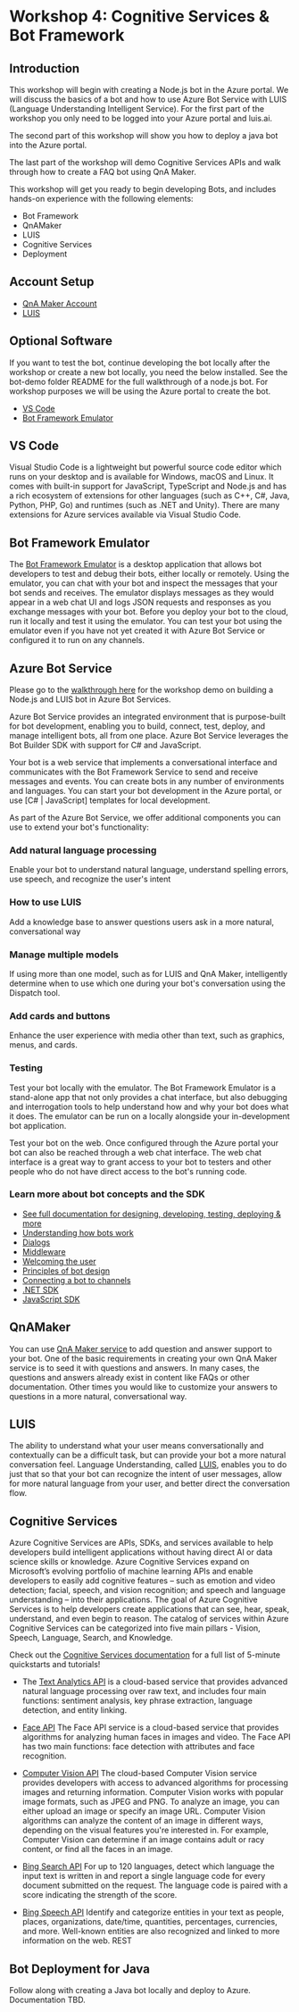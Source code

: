 # Workshop 4: Cognitive Services & Bot Framework

## Introduction

This workshop will begin with creating a Node.js bot in the Azure portal. We will discuss the basics of a bot and how to use Azure Bot Service with LUIS (Language Understanding Intelligent Service). For the first part of the workshop you only need to be logged into your Azure portal and luis.ai. 

The second part of this workshop will show you how to deploy a java bot into the Azure portal. 

The last part of the workshop will demo Cognitive Services APIs and walk through how to create a FAQ bot using QnA Maker. 

This workshop will get you ready to begin developing Bots, and includes hands-on experience with the following elements:

* Bot Framework
* QnAMaker
* LUIS
* Cognitive Services
* Deployment

## Account Setup
* [QnA Maker Account](https://www.qnamaker.ai/)
* [LUIS](https://www.luis.ai/)

## Optional Software

If you want to test the bot, continue developing the bot locally after the workshop or create a new bot locally, you need the below installed. See the bot-demo folder README for the full walkthrough of a node.js bot. For workshop purposes we will be using the Azure portal to create the bot.

* [VS Code](https://code.visualstudio.com/Download)
* [Bot Framework Emulator](https://github.com/Microsoft/BotFramework-Emulator)

## VS Code

Visual Studio Code is a lightweight but powerful source code editor which runs on your desktop and is available for Windows, macOS and Linux. It comes with built-in support for JavaScript, TypeScript and Node.js and has a rich ecosystem of extensions for other languages (such as C++, C#, Java, Python, PHP, Go) and runtimes (such as .NET and Unity). There are many extensions for Azure services available via Visual Studio Code.

## Bot Framework Emulator

The [Bot Framework Emulator](https://docs.microsoft.com/en-us/azure/bot-service/bot-service-debug-emulator?view=azure-bot-service-4.0) is a desktop application that allows bot developers to test and debug their bots, either locally or remotely. Using the emulator, you can chat with your bot and inspect the messages that your bot sends and receives. The emulator displays messages as they would appear in a web chat UI and logs JSON requests and responses as you exchange messages with your bot. Before you deploy your bot to the cloud, run it locally and test it using the emulator. You can test your bot using the emulator even if you have not yet created it with Azure Bot Service or configured it to run on any channels.

## Azure Bot Service

Please go to the [walkthrough here](https://docs.microsoft.com/en-us/azure/bot-service/bot-service-quickstart?view=azure-bot-service-4.0) for the workshop demo on building a Node.js and LUIS bot in Azure Bot Services.

Azure Bot Service provides an integrated environment that is purpose-built for bot development, enabling you to build, connect, test, deploy, and manage intelligent bots, all from one place. Azure Bot Service leverages the Bot Builder SDK with support for C# and JavaScript.

Your bot is a web service that implements a conversational interface and communicates with the Bot Framework Service to send and receive messages and events. You can create bots in any number of environments and languages. You can start your bot development in the Azure portal, or use [C# | JavaScript] templates for local development.

As part of the Azure Bot Service, we offer additional components you can use to extend your bot's functionality:

### Add natural language processing
Enable your bot to understand natural language, understand spelling errors, use speech, and recognize the user's intent

### How to use LUIS
Add a knowledge base to answer questions users ask in a more natural, conversational way

### Manage multiple models
If using more than one model, such as for LUIS and QnA Maker, intelligently determine when to use which one during your bot's conversation using the Dispatch tool.

### Add cards and buttons
Enhance the user experience with media other than text, such as graphics, menus, and cards.

### Testing
Test your bot locally with the emulator. The Bot Framework Emulator is a stand-alone app that not only provides a chat interface, but also debugging and interrogation tools to help understand how and why your bot does what it does. The emulator can be run on a locally alongside your in-development bot application.

Test your bot on the web. Once configured through the Azure portal your bot can also be reached through a web chat interface. The web chat interface is a great way to grant access to your bot to testers and other people who do not have direct access to the bot's running code.

### Learn more about bot concepts and the SDK

* [See full documentation for designing, developing, testing, deploying & more](https://docs.microsoft.com/en-us/azure/bot-service/?view=azure-bot-service-4.0)
* [Understanding how bots work](https://docs.microsoft.com/en-us/azure/bot-service/bot-builder-basics?view=azure-bot-service-4.0&tabs=cs)
* [Dialogs](https://docs.microsoft.com/en-us/azure/bot-service/bot-builder-concept-dialog?view=azure-bot-service-4.0)
* [Middleware](https://docs.microsoft.com/en-us/azure/bot-service/bot-builder-concept-middleware?view=azure-bot-service-4.0)
* [Welcoming the user](https://docs.microsoft.com/en-us/azure/bot-service/bot-builder-welcome-user?view=azure-bot-service-4.0)
* [Principles of bot design](https://docs.microsoft.com/en-us/azure/bot-service/bot-service-design-principles?view=azure-bot-service-4.0)
* [Connecting a bot to channels](https://docs.microsoft.com/en-us/azure/bot-service/bot-service-manage-channels?view=azure-bot-service-4.0)
* [.NET SDK](https://github.com/Microsoft/botbuilder-dotnet)
* [JavaScript SDK](https://github.com/Microsoft/botbuilder-js)

## QnAMaker

You can use [QnA Maker service](https://docs.microsoft.com/en-us/azure/bot-service/bot-builder-howto-qna?view=azure-bot-service-4.0&tabs=cs) to add question and answer support to your bot. One of the basic requirements in creating your own QnA Maker service is to seed it with questions and answers. In many cases, the questions and answers already exist in content like FAQs or other documentation. Other times you would like to customize your answers to questions in a more natural, conversational way.

## LUIS

The ability to understand what your user means conversationally and contextually can be a difficult task, but can provide your bot a more natural conversation feel. Language Understanding, called [LUIS](https://docs.microsoft.com/en-us/azure/bot-service/bot-builder-howto-v4-luis?view=azure-bot-service-4.0&tabs=cs), enables you to do just that so that your bot can recognize the intent of user messages, allow for more natural language from your user, and better direct the conversation flow.

## Cognitive Services

Azure Cognitive Services are APIs, SDKs, and services available to help developers build intelligent applications without having direct AI or data science skills or knowledge. Azure Cognitive Services expand on Microsoft’s evolving portfolio of machine learning APIs and enable developers to easily add cognitive features – such as emotion and video detection; facial, speech, and vision recognition; and speech and language understanding – into their applications. The goal of Azure Cognitive Services is to help developers create applications that can see, hear, speak, understand, and even begin to reason. The catalog of services within Azure Cognitive Services can be categorized into five main pillars - Vision, Speech, Language, Search, and Knowledge.

Check out the [Cognitive Services documentation](https://docs.microsoft.com/en-us/azure/cognitive-services/) for a full list of 5-minute quickstarts and tutorials!

* The [Text Analytics API](https://docs.microsoft.com/en-us/azure/cognitive-services/text-analytics/overview) is a cloud-based service that provides advanced natural language processing over raw text, and includes four main functions: sentiment analysis, key phrase extraction, language detection, and entity linking.

* [Face API](https://docs.microsoft.com/en-us/azure/cognitive-services/face/overview)
The Face API service is a cloud-based service that provides algorithms for analyzing human faces in images and video. The Face API has two main functions: face detection with attributes and face recognition.

* [Computer Vision API](https://docs.microsoft.com/en-us/azure/cognitive-services/computer-vision/home)
The cloud-based Computer Vision service provides developers with access to advanced algorithms for processing images and returning information. Computer Vision works with popular image formats, such as JPEG and PNG. To analyze an image, you can either upload an image or specify an image URL. Computer Vision algorithms can analyze the content of an image in different ways, depending on the visual features you're interested in. For example, Computer Vision can determine if an image contains adult or racy content, or find all the faces in an image.

* [Bing Search API](https://azure.microsoft.com/en-us/services/cognitive-services/directory/search/)
For up to 120 languages, detect which language the input text is written in and report a single language code for every document submitted on the request. The language code is paired with a score indicating the strength of the score.

* [Bing Speech API](https://azure.microsoft.com/en-us/services/cognitive-services/speech/)
Identify and categorize entities in your text as people, places, organizations, date/time, quantities, percentages, currencies, and more. Well-known entities are also recognized and linked to more information on the web.
REST

## Bot Deployment for Java
Follow along with creating a Java bot locally and deploy to Azure. Documentation TBD.
